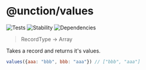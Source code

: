 # @unction/values

![Tests][BADGE_TRAVIS]
![Stability][BADGE_STABILITY]
![Dependencies][BADGE_DEPENDENCY]

> RecordType -> Array<ValueType>

Takes a record and returns it's values.

``` javascript
values({aaa: "bbb", bbb: "aaa"}) // ["bbb", "aaa"]
```

[BADGE_TRAVIS]: https://img.shields.io/travis/unctionjs/values.svg?maxAge=2592000&style=flat-square
[BADGE_STABILITY]: https://img.shields.io/badge/stability-strong-green.svg?maxAge=2592000&style=flat-square
[BADGE_DEPENDENCY]: https://img.shields.io/david/unctionjs/values.svg?maxAge=2592000&style=flat-square
